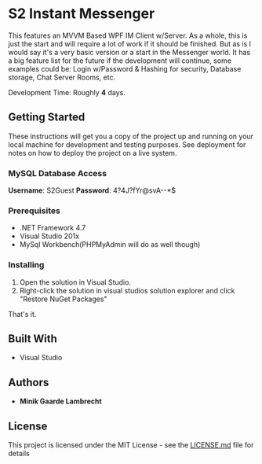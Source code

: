 # S2 Instant Messenger

This features an MVVM Based WPF IM Client w/Server. As a whole, this is just the start and will require a lot of work if it should be finished. But as is I would say it's a very basic version or a start in the Messenger world. It has a big feature list for the future if the development will continue, some examples could be: Login w/Password & Hashing for security, Database storage, Chat Server Rooms, etc.

Development Time: Roughly **4** days.

## Getting Started

These instructions will get you a copy of the project up and running on your local machine for development and testing purposes. See deployment for notes on how to deploy the project on a live system.

### MySQL Database Access
**Username**: S2Guest
**Password**: 4?4J?fYr@svA--*$

### Prerequisites

* .NET Framework 4.7
* Visual Studio 201x
* MySql Workbench(PHPMyAdmin will do as well though)

### Installing

1. Open the solution in Visual Studio.
2. Right-click the solution in visual studios solution explorer and click "Restore NuGet Packages"

That's it.

## Built With

* Visual Studio


## Authors

* **Minik Gaarde Lambrecht**

## License

This project is licensed under the MIT License - see the [LICENSE.md](LICENSE.md) file for details
